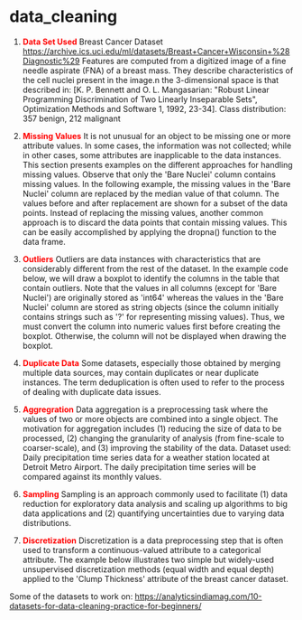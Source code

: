 # data_cleaning
1. **<font color="red">Data Set Used</font>** Breast Cancer Dataset https://archive.ics.uci.edu/ml/datasets/Breast+Cancer+Wisconsin+%28Diagnostic%29 
                 Features are computed from a digitized image of a fine needle aspirate (FNA) of a breast mass. They describe characteristics of the cell nuclei present in the      image.n the 3-dimensional space is that described in: [K. P. Bennett and O. L. Mangasarian: "Robust Linear Programming Discrimination of Two Linearly Inseparable Sets", Optimization Methods and Software 1, 1992, 23-34].
                 Class distribution: 357 benign, 212 malignant
2. **<font color="red">Missing Values</font>**
            It is not unusual for an object to be missing one or more attribute values. In some cases, the information was not collected; while in other cases, some attributes are inapplicable to the data instances. This section presents examples on the different approaches for handling missing values. 
            Observe that only the 'Bare Nuclei' column contains missing values. In the following example, the missing values in the 'Bare Nuclei' column are replaced by the median value of that column. The values before and after replacement are shown for a subset of the data points.
            Instead of replacing the missing values, another common approach is to discard the data points that contain missing values. This can be easily accomplished by applying the dropna() function to the data frame.

            
3. **<font color="red">Outliers</font>**
          Outliers are data instances with characteristics that are considerably different from the rest of the dataset. In the example code below, we will draw a boxplot to identify the columns in the table that contain outliers. Note that the values in all columns (except for 'Bare Nuclei') are originally stored as 'int64' whereas the values in the 'Bare Nuclei' column are stored as string objects (since the column initially contains strings such as '?' for representing missing values). Thus, we must convert the column into numeric values first before creating the boxplot. Otherwise, the column will not be displayed when drawing the boxplot.

4. **<font color="red">Duplicate Data</font>**
          Some datasets, especially those obtained by merging multiple data sources, may contain duplicates or near duplicate instances. The term deduplication is often used to refer to the process of dealing with duplicate data issues. 
          
5. **<font color="red">Aggregration</font>**
      Data aggregation is a preprocessing task where the values of two or more objects are combined into a single object. The motivation for aggregation includes (1) reducing the size of data to be processed, (2) changing the granularity of analysis (from fine-scale to coarser-scale), and (3) improving the stability of the data.
      Dataset used: Daily precipitation time series data for a weather station located at Detroit Metro Airport. The daily precipitation time series will be compared against its monthly values.

6. **<font color="red">Sampling</font>**
  Sampling is an approach commonly used to facilitate (1) data reduction for exploratory data analysis and scaling up algorithms to big data applications and (2) quantifying uncertainties due to varying data distributions.

7. **<font color="red">Discretization</font>**
      Discretization is a data preprocessing step that is often used to transform a continuous-valued attribute to a categorical attribute. The example below illustrates two simple but widely-used unsupervised discretization methods (equal width and equal depth) applied to the 'Clump Thickness' attribute of the breast cancer dataset.

Some of the datasets to work on:
https://analyticsindiamag.com/10-datasets-for-data-cleaning-practice-for-beginners/
